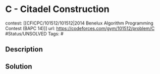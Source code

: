 # C - Citadel Construction

contest: [[CFICPC/101512/101512|2014 Benelux Algorithm Programming Contest (BAPC 14)]]
url: https://codeforces.com/gym/101512/problem/C
#Status/UNSOLVED
Tags: #

## Description

## Solution

